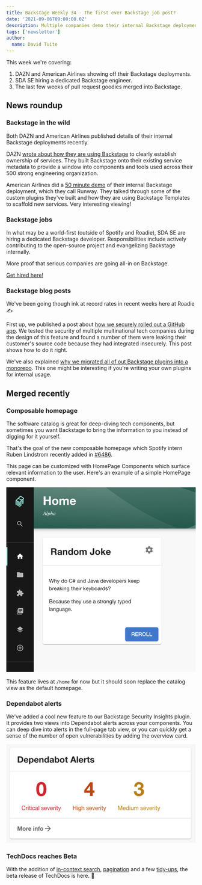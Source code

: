 ```yaml
---
title: Backstage Weekly 34 - The first ever Backstage job post?
date: '2021-09-06T09:00:00.0Z'
description: Multiple companies demo their internal Backstage deployments and we round up the PRs merged in the past few weeks.
tags: ['newsletter']
author:
  name: David Tuite
---
```


This week we're covering:

1. DAZN and American Airlines showing off their Backstage deployments.
2. SDA SE hiring a dedicated Backstage engineer.
3. The last few weeks of pull request goodies merged into Backstage.

## News roundup

### Backstage in the wild

Both DAZN and American Airlines published details of their internal Backstage deployments recently.

DAZN [wrote about how they are using Backstage](https://medium.com/dazn-tech/integrating-backstage-at-dazn-b8ef5268b347) to clearly establish ownership of services. They built Backstage onto their existing service metadata to provide a window into components and tools used across their 500 strong engineering organization.

American Airlines did a [50 minute demo](https://youtu.be/kZFdHmM5-7M) of their internal Backstage deployment, which they call Runway. They talked through some of the custom plugins they've built and how they are using Backstage Templates to scaffold new services. Very interesting viewing!

### Backstage jobs

In what may be a world-first (outside of Spotify and Roadie), SDA SE are hiring a dedicated Backstage developer. Responsibilities include actively contributing to the open-source project and evangelizing Backstage internally.

More proof that serious companies are going all-in on Backstage.

[Get hired here!](https://myfuture.sda.se/jobs/backstage-react-developer-m-w-d/)

### Backstage blog posts

We've been going though ink at record rates in recent weeks here at Roadie ✍️

First up, we published a post about [how we securely rolled out a GitHub app](/blog/avoid-leaking-github-org-data/). We tested the security of multiple multinational tech companies during the design of this feature and found a number of them were leaking their customer's source code because they had integrated insecurely. This post shows how to do it right.

We've also explained [why we migrated all of out Backstage plugins into a monorepo](/blog/monorepo-plugins-migration/). This one might be interesting if you're writing your own plugins for internal usage.

## Merged recently

### Composable homepage

The software catalog is great for deep-diving tech components, but sometimes you want Backstage to bring the information to you instead of digging for it yourself.

That's the goal of the new composable homepage which Spotify intern Ruben Lindstrom recently added in [#6486](https://github.com/backstage/backstage/pull/6486).

This page can be customized with HomePage Components which surface relevant information to the user. Here's an example of a simple HomePage component.

![a widget which shows a random joke.. Why do Java developers keep breaking their keyboards? Because they prefer strongly-typed languages](./random-joke.png)

This feature lives at `/home` for now but it should soon replace the catalog view as the default homepage.

### Dependabot alerts

We've added a cool new feature to our Backstage Security Insights plugin. It provides two views into Dependabot alerts across your components. You can deep dive into alerts in the full-page tab view, or you can quickly get a sense of the number of open vulnerabilities by adding the overview card.

![0 critical severity alerts, 4 high severity alerts and 3 medium severity alerts](./dependabot-overview.png)

### TechDocs reaches Beta

With the addition of [in-context search](https://github.com/backstage/backstage/pull/6651), [pagination](https://github.com/backstage/backstage/pull/6815) and a few [tidy-ups](https://github.com/backstage/backstage/pull/6709), the beta release of TechDocs is here. 🎉
